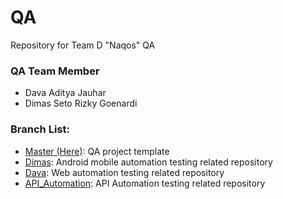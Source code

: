 # QA
Repository for Team D "Naqos" QA

### QA Team Member
- Dava Aditya Jauhar
- Dimas Seto Rizky Goenardi

### Branch List:
- [Master (Here)](https://github.com/synrgy-tim-d/QA): QA project template
- [Dimas](https://github.com/synrgy-tim-d/QA/tree/Dimas): Android mobile automation testing related repository
- [Dava](https://github.com/synrgy-tim-d/QA/tree/Dava): Web automation testing related repository
- [API_Automation](https://github.com/synrgy-tim-d/QA/tree/API_Automation): API Automation testing related repository
